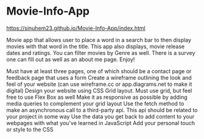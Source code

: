 # Movie-Info-App

https://sinuhem23.github.io/Movie-Info-App/index.html

Movie app that allows user to place a word in a search bar to then display movies with that word in the title. This app also displays, movie release dates and ratings. You can filter movies by Genre as well. There is a survey one can fill out as well as an about me page. Enjoy!

Must have at least three pages, one of which should be a contact page or feedback page that uses a form
Create a wireframe outlining the look and feel of your website (can use wireframe.cc or app.diagrams.net to make it digital)
Design your website using CSS Grid layout. Must use grid, but feel free to use Flex Box as well
Make it as responsive as possible by adding media queries to complement your grid layout
Use the fetch method to make an asynchronous call to a third-party api. This api should be related to your project in some way
Use the data you get back to add content to your webpages with what you've learned in JavaScript
Add your personal touch or style to the CSS
